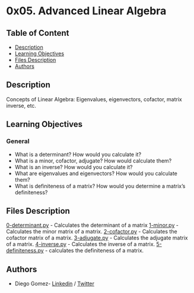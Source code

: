 # 0x05. Advanced Linear Algebra

## Table of Content
* [Description](#description)
* [Learning Objectives](#learning-objectives)
* [Files Description](#files-description)
* [Authors](#authors)

## Description
Concepts of Linear Algebra: Eigenvalues, eigenvectors, cofactor, matrix inverse, etc.


## Learning Objectives
### General

- What is a determinant? How would you calculate it?
- What is a minor, cofactor, adjugate? How would calculate them?
- What is an inverse? How would you calculate it?
- What are eigenvalues and eigenvectors? How would you calculate them?
- What is definiteness of a matrix? How would you determine a matrix’s definiteness?




## Files Description

[0-determinant.py](0-determinant.py) - Calculates the determinant of a matrix
[1-minor.py](1-minor.py) - Calculates the minor matrix of a matrix.
[2-cofactor.py](2-cofactor.py) - Calculates the cofactor matrix of a matrix.
[3-adjugate.py](3-adjugate.py) - Calculates the adjugate matrix of a matrix.
[4-inverse.py](4-inverse.py) - Calculates the inverse of a matrix.
[5-definiteness.py](5-definiteness.py) - calculates the definiteness of a matrix.


## Authors
* Diego Gomez- [Linkedin](https://www.linkedin.com/in/diego-g%C3%B3mez-8861b61a1/) / [Twitter](https://twitter.com/dagomez2530)
